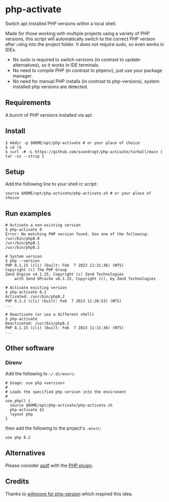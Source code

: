 # php-activate
Switch apt installed PHP versions within a local shell.

Made for those working with multiple projects using a variety of PHP versions, this script will automatically switch to the correct PHP version after `cd`ing into the project folder. It does not require sudo, so even works in IDEs.

* No sudo is required to switch versions (in contrast to update-alternatives), so it works in IDE terminals.
* No need to compile PHP (in contrast to phpenv), just use your package manager. 
* No need for manual PHP installs (in contrast to php-versions), system installed php versions are detected.

## Requirements

A bunch of PHP versions installed via apt.

## Install

```shell
$ mkdir -p $HOME/opt/php-activate # or your place of choice
$ cd !$
$ curl -# -L https://github.com/svandragt/php-activate/tarball/main | tar -xz --strip 1
```

## Setup

Add the following line to your shell rc script:

```
source $HOME/opt/php-activate/php-activate.sh # or your place of choice
```

## Run examples

```shell
# Activate a non-existing version
$ php-activate 9
Error: No matching PHP version found. Use one of the following:
/usr/bin/php8.0
/usr/bin/php8.1
/usr/bin/php8.2

# System version
$ php --version
PHP 8.1.15 (cli) (built: Feb  7 2023 11:31:36) (NTS)
Copyright (c) The PHP Group
Zend Engine v4.1.15, Copyright (c) Zend Technologies
    with Zend OPcache v8.1.15, Copyright (c), by Zend Technologies
    
# Activate existing version
$ php-activate 8.2
Activated: /usr/bin/php8.2
PHP 8.2.2 (cli) (built: Feb  7 2023 11:28:53) (NTS)
...

# Deactivate (or use a different shell)
$ php-activate
Deactivated: /usr/bin/php8.2
PHP 8.1.15 (cli) (built: Feb  7 2023 11:31:36) (NTS)
...
```

## Other software

### Direnv

Add the following to `~/.direnvrc`:

```
# Usage: use php <version>
#
# Loads the specified php version into the environent
#
use_php() {
  source $HOME/opt/php-activate/php-activate.sh
  php-activate $1
  layout php
}
```

then add the following to the project's `.envrc`:
```
use php 8.2
```

## Alternatives

Please consider [asdf](https://asdf-vm.com/) with the [PHP plugin](https://github.com/asdf-community/asdf-php).


## Credits

Thanks to [wilmoore for php-version](https://github.com/wilmoore/php-version) which inspired this idea.
